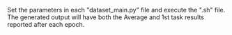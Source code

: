 Set the parameters in each "dataset_main.py" file and execute the ".sh" file. 
The generated output will have both the Average and 1st task results reported after each epoch.

